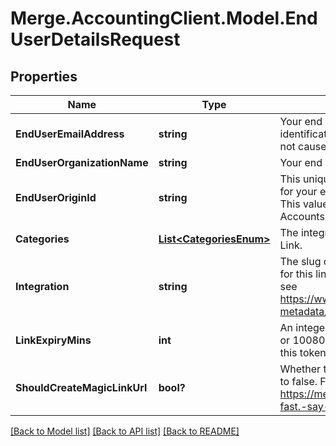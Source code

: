 # Merge.AccountingClient.Model.EndUserDetailsRequest

## Properties

Name | Type | Description | Notes
------------ | ------------- | ------------- | -------------
**EndUserEmailAddress** | **string** | Your end user&#39;s email address. This is purely for identification purposes - setting this value will not cause any emails to be sent. | 
**EndUserOrganizationName** | **string** | Your end user&#39;s organization. | 
**EndUserOriginId** | **string** | This unique identifier typically represents the ID for your end user in your product&#39;s database. This value must be distinct from other Linked Accounts&#39; unique identifiers. | 
**Categories** | [**List&lt;CategoriesEnum&gt;**](CategoriesEnum.md) | The integration categories to show in Merge Link. | 
**Integration** | **string** | The slug of a specific pre-selected integration for this linking flow token. For examples of slugs, see https://www.merge.dev/docs/basics/integration-metadata/. | [optional] 
**LinkExpiryMins** | **int** | An integer number of minutes between [30, 720 or 10080 if for a Magic Link URL] for how long this token is valid. Defaults to 30. | [optional] [default to 30]
**ShouldCreateMagicLinkUrl** | **bool?** | Whether to generate a Magic Link URL. Defaults to false. For more information on Magic Link, see https://merge.dev/blog/product/integrations,-fast.-say-hello-to-magic-link/. | [optional] [default to false]

[[Back to Model list]](../README.md#documentation-for-models) [[Back to API list]](../README.md#documentation-for-api-endpoints) [[Back to README]](../README.md)

